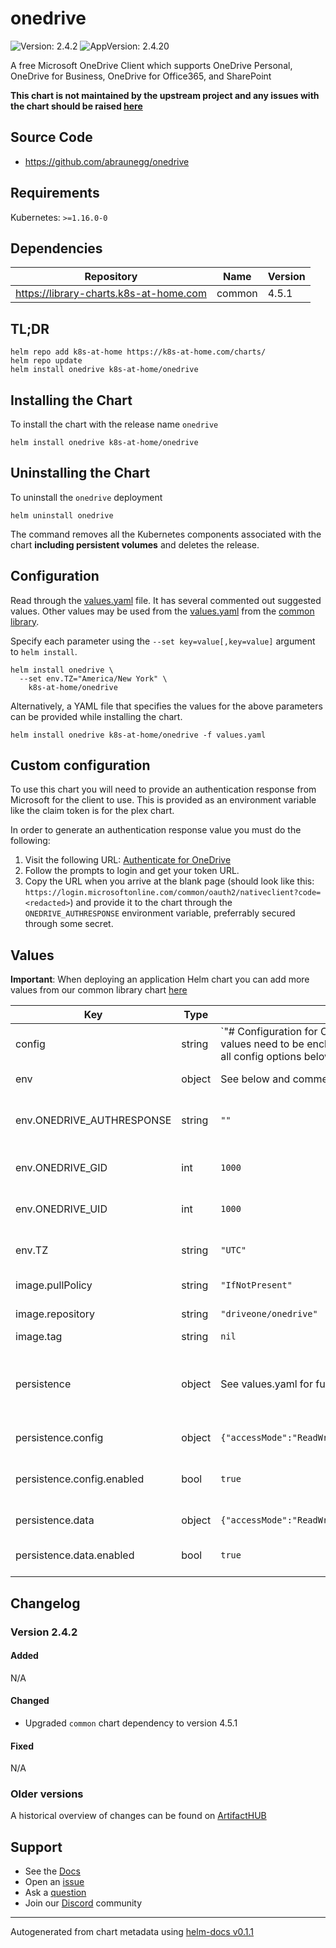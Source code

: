 # onedrive

![Version: 2.4.2](https://img.shields.io/badge/Version-2.4.2-informational?style=flat-square) ![AppVersion: 2.4.20](https://img.shields.io/badge/AppVersion-2.4.20-informational?style=flat-square)

A free Microsoft OneDrive Client which supports OneDrive Personal, OneDrive for Business, OneDrive for Office365, and SharePoint

**This chart is not maintained by the upstream project and any issues with the chart should be raised [here](https://github.com/k8s-at-home/charts/issues/new/choose)**

## Source Code

* <https://github.com/abraunegg/onedrive>

## Requirements

Kubernetes: `>=1.16.0-0`

## Dependencies

| Repository | Name | Version |
|------------|------|---------|
| https://library-charts.k8s-at-home.com | common | 4.5.1 |

## TL;DR

```console
helm repo add k8s-at-home https://k8s-at-home.com/charts/
helm repo update
helm install onedrive k8s-at-home/onedrive
```

## Installing the Chart

To install the chart with the release name `onedrive`

```console
helm install onedrive k8s-at-home/onedrive
```

## Uninstalling the Chart

To uninstall the `onedrive` deployment

```console
helm uninstall onedrive
```

The command removes all the Kubernetes components associated with the chart **including persistent volumes** and deletes the release.

## Configuration

Read through the [values.yaml](./values.yaml) file. It has several commented out suggested values.
Other values may be used from the [values.yaml](https://github.com/k8s-at-home/library-charts/tree/main/charts/stable/common/values.yaml) from the [common library](https://github.com/k8s-at-home/library-charts/tree/main/charts/stable/common).

Specify each parameter using the `--set key=value[,key=value]` argument to `helm install`.

```console
helm install onedrive \
  --set env.TZ="America/New York" \
    k8s-at-home/onedrive
```

Alternatively, a YAML file that specifies the values for the above parameters can be provided while installing the chart.

```console
helm install onedrive k8s-at-home/onedrive -f values.yaml
```

## Custom configuration

To use this chart you will need to provide an authentication response from Microsoft for the client to use. This is provided as an environment variable like the claim token is for the plex chart.

In order to generate an authentication response value you must do the following:

1. Visit the following URL: [Authenticate for OneDrive](https://login.microsoftonline.com/common/oauth2/v2.0/authorize?client_id=d50ca740-c83f-4d1b-b616-12c519384f0c&scope=Files.ReadWrite%20Files.ReadWrite.all%20Sites.ReadWrite.All%20offline_access&response_type=code&redirect_uri=https://login.microsoftonline.com/common/oauth2/nativeclient)
2. Follow the prompts to login and get your token URL.
3. Copy the URL when you arrive at the blank page (should look like this: `https://login.microsoftonline.com/common/oauth2/nativeclient?code=<redacted>`) and provide it to the chart through the `ONEDRIVE_AUTHRESPONSE` environment variable, preferrably secured through some secret.

## Values

**Important**: When deploying an application Helm chart you can add more values from our common library chart [here](https://github.com/k8s-at-home/library-charts/tree/main/charts/stable/common)

| Key | Type | Default | Description |
|-----|------|---------|-------------|
| config | string | `"# Configuration for OneDrive Linux Client\n# This file contains the list of supported configuration fields\n# with their default values.\n# All values need to be enclosed in quotes\n# When changing a config option below, remove the '#' from the start of the line\n# For explanations of all config options below see docs/USAGE.md or the man page.\n#\n# sync_dir = \"/onedrive/data\"\n# skip_file = \"~*|.~*|*.tmp\"\n# monitor_interval = \"300\"\n# skip_dir = \"\"\n# log_dir = \"/var/log/onedrive/\"\n# drive_id = \"\"\n# upload_only = \"false\"\n# check_nomount = \"false\"\n# check_nosync = \"false\"\n# download_only = \"false\"\n# disable_notifications = \"false\"\n# disable_upload_validation = \"false\"\n# enable_logging = \"false\"\n# force_http_2 = \"false\"\n# local_first = \"false\"\n# no_remote_delete = \"false\"\n# skip_symlinks = \"false\"\n# debug_https = \"false\"\n# skip_dotfiles = \"false\"\n# dry_run = \"false\"\n# min_notify_changes = \"5\"\n# monitor_log_frequency = \"5\"\n# monitor_fullscan_frequency = \"10\"\n# sync_root_files = \"false\"\n# classify_as_big_delete = \"1000\"\n# user_agent = \"\"\n# remove_source_files = \"false\"\n# skip_dir_strict_match = \"false\"\napplication_id = \"d50ca740-c83f-4d1b-b616-12c519384f0c\"\n# resync = \"false\"\n# bypass_data_preservation = \"false\"\n# azure_ad_endpoint = \"\"\n# azure_tenant_id = \"common\"\n# sync_business_shared_folders = \"false\"\n# sync_dir_permissions = \"700\"\n# sync_file_permissions = \"600\"\n# rate_limit = \"131072\"\n"` |  |
| env | object | See below and commented variables in values.yaml | environment variables. |
| env.ONEDRIVE_AUTHRESPONSE | string | `""` | Set the One Drive Authentication Response |
| env.ONEDRIVE_GID | int | `1000` | Set the One Drive Group ID |
| env.ONEDRIVE_UID | int | `1000` | Set the OneDrive User ID |
| env.TZ | string | `"UTC"` | Set the container timezone |
| image.pullPolicy | string | `"IfNotPresent"` | image pull policy |
| image.repository | string | `"driveone/onedrive"` | image repository |
| image.tag | string | `nil` | image tag |
| persistence | object | See values.yaml for full listing | Configure persistence settings for the chart under this key. |
| persistence.config | object | `{"accessMode":"ReadWriteOnce","enabled":true,"mountPath":"/onedrive/conf"}` | OneDrive config storage |
| persistence.config.enabled | bool | `true` | If config storage should be enabled |
| persistence.data | object | `{"accessMode":"ReadWriteOnce","enabled":true,"mountPath":"/onedrive/data","readOnly":false,"retain":false,"size":"5Gi","type":"pvc"}` | OneDrive data storage |
| persistence.data.enabled | bool | `true` | If data storage should be enabled |

## Changelog

### Version 2.4.2

#### Added

N/A

#### Changed

* Upgraded `common` chart dependency to version 4.5.1

#### Fixed

N/A

### Older versions

A historical overview of changes can be found on [ArtifactHUB](https://artifacthub.io/packages/helm/k8s-at-home/onedrive?modal=changelog)

## Support

- See the [Docs](https://docs.k8s-at-home.com/our-helm-charts/getting-started/)
- Open an [issue](https://github.com/k8s-at-home/charts/issues/new/choose)
- Ask a [question](https://github.com/k8s-at-home/organization/discussions)
- Join our [Discord](https://discord.gg/sTMX7Vh) community

----------------------------------------------
Autogenerated from chart metadata using [helm-docs v0.1.1](https://github.com/k8s-at-home/helm-docs/releases/v0.1.1)
